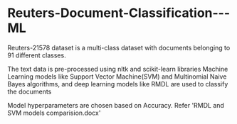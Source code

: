 # Reuters-Document-Classification---ML

Reuters-21578 dataset is a multi-class dataset with documents belonging to 91 different classes. 

The text data is pre-processed using nltk and scikit-learn libraries
Machine Learning models like Support Vector Machine(SVM) and Multinomial Naive Bayes algorithms,
and deep learning models like RMDL are used to classify the documents

Model hyperparameters are chosen based on Accuracy. Refer 'RMDL and SVM models comparision.docx'




